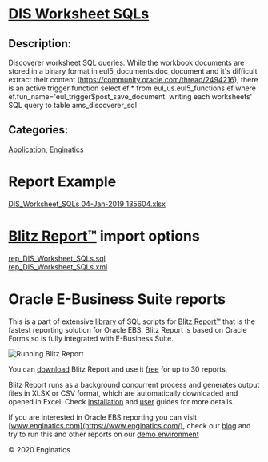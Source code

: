 # [DIS Worksheet SQLs](https://www.enginatics.com/reports/dis-worksheet-sqls/)
## Description: 
Discoverer worksheet SQL queries.
While the workbook documents are stored in a binary format in eul5_documents.doc_document and it's difficult extract their content (https://community.oracle.com/thread/2494216), there is an active trigger function
select ef.* from eul_us.eul5_functions ef where ef.fun_name='eul_trigger$post_save_document'
writing each worksheets' SQL query to table ams_discoverer_sql
## Categories: 
[Application](https://www.enginatics.com/library/?pg=1&category[]=Application), [Enginatics](https://www.enginatics.com/library/?pg=1&category[]=Enginatics)
# Report Example
[DIS_Worksheet_SQLs 04-Jan-2019 135604.xlsx](https://www.enginatics.com/example/dis-worksheet-sqls/)
# [Blitz Report™](https://www.enginatics.com/blitz-report/) import options
[rep_DIS_Worksheet_SQLs.sql](https://www.enginatics.com/export/dis-worksheet-sqls/)\
[rep_DIS_Worksheet_SQLs.xml](https://www.enginatics.com/xml/dis-worksheet-sqls/)
# Oracle E-Business Suite reports

This is a part of extensive [library](https://www.enginatics.com/library/) of SQL scripts for [Blitz Report™](https://www.enginatics.com/blitz-report/) that is the fastest reporting solution for Oracle EBS. Blitz Report is based on Oracle Forms so is fully integrated with E-Business Suite. 

![Running Blitz Report](https://www.enginatics.com/wp-content/uploads/2018/01/Running-blitz-report.png) 

You can [download](https://www.enginatics.com/download/) Blitz Report and use it [free](https://www.enginatics.com/pricing/) for up to 30 reports. 

Blitz Report runs as a background concurrent process and generates output files in XLSX or CSV format, which are automatically downloaded and opened in Excel. Check [installation](https://www.enginatics.com/installation-guide/) and [user](https://www.enginatics.com/user-guide/) guides for more details.

If you are interested in Oracle EBS reporting you can visit [www.enginatics.com](https://www.enginatics.com/), check our [blog](https://www.enginatics.com/blog/) and try to run this and other reports on our [demo environment](http://demo.enginatics.com/)

© 2020 Enginatics